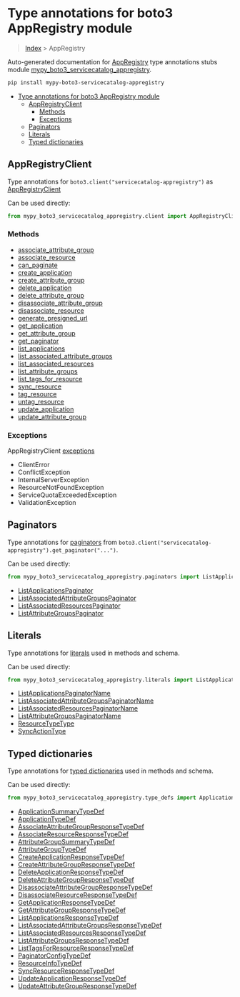 # Type annotations for boto3 AppRegistry module

> [Index](..) > AppRegistry

Auto-generated documentation for
[AppRegistry](https://boto3.amazonaws.com/v1/documentation/api/1.17.77/reference/services/servicecatalog-appregistry.html#AppRegistry)
type annotations stubs module
[mypy_boto3_servicecatalog_appregistry](https://pypi.org/project/mypy-boto3-servicecatalog-appregistry/).

```bash
pip install mypy-boto3-servicecatalog-appregistry
```

- [Type annotations for boto3 AppRegistry module](#type-annotations-for-boto3-appregistry-module)
  - [AppRegistryClient](#appregistryclient)
    - [Methods](#methods)
    - [Exceptions](#exceptions)
  - [Paginators](#paginators)
  - [Literals](#literals)
  - [Typed dictionaries](#typed-dictionaries)

## AppRegistryClient

Type annotations for `boto3.client("servicecatalog-appregistry")` as
[AppRegistryClient](./client.md)

Can be used directly:

```python
from mypy_boto3_servicecatalog_appregistry.client import AppRegistryClient
```

### Methods

- [associate_attribute_group](./client.md#associate_attribute_group)
- [associate_resource](./client.md#associate_resource)
- [can_paginate](./client.md#can_paginate)
- [create_application](./client.md#create_application)
- [create_attribute_group](./client.md#create_attribute_group)
- [delete_application](./client.md#delete_application)
- [delete_attribute_group](./client.md#delete_attribute_group)
- [disassociate_attribute_group](./client.md#disassociate_attribute_group)
- [disassociate_resource](./client.md#disassociate_resource)
- [generate_presigned_url](./client.md#generate_presigned_url)
- [get_application](./client.md#get_application)
- [get_attribute_group](./client.md#get_attribute_group)
- [get_paginator](./client.md#get_paginator)
- [list_applications](./client.md#list_applications)
- [list_associated_attribute_groups](./client.md#list_associated_attribute_groups)
- [list_associated_resources](./client.md#list_associated_resources)
- [list_attribute_groups](./client.md#list_attribute_groups)
- [list_tags_for_resource](./client.md#list_tags_for_resource)
- [sync_resource](./client.md#sync_resource)
- [tag_resource](./client.md#tag_resource)
- [untag_resource](./client.md#untag_resource)
- [update_application](./client.md#update_application)
- [update_attribute_group](./client.md#update_attribute_group)

### Exceptions

AppRegistryClient [exceptions](./client.md#exceptions)

- ClientError
- ConflictException
- InternalServerException
- ResourceNotFoundException
- ServiceQuotaExceededException
- ValidationException

## Paginators

Type annotations for [paginators](./paginators.md) from
`boto3.client("servicecatalog-appregistry").get_paginator("...")`.

Can be used directly:

```python
from mypy_boto3_servicecatalog_appregistry.paginators import ListApplicationsPaginator, ...
```

- [ListApplicationsPaginator](./paginators.md#listapplicationspaginator)
- [ListAssociatedAttributeGroupsPaginator](./paginators.md#listassociatedattributegroupspaginator)
- [ListAssociatedResourcesPaginator](./paginators.md#listassociatedresourcespaginator)
- [ListAttributeGroupsPaginator](./paginators.md#listattributegroupspaginator)

## Literals

Type annotations for [literals](./literals.md) used in methods and schema.

Can be used directly:

```python
from mypy_boto3_servicecatalog_appregistry.literals import ListApplicationsPaginatorName, ...
```

- [ListApplicationsPaginatorName](./literals.md#listapplicationspaginatorname)
- [ListAssociatedAttributeGroupsPaginatorName](./literals.md#listassociatedattributegroupspaginatorname)
- [ListAssociatedResourcesPaginatorName](./literals.md#listassociatedresourcespaginatorname)
- [ListAttributeGroupsPaginatorName](./literals.md#listattributegroupspaginatorname)
- [ResourceTypeType](./literals.md#resourcetypetype)
- [SyncActionType](./literals.md#syncactiontype)

## Typed dictionaries

Type annotations for [typed dictionaries](./type_defs.md) used in methods and
schema.

Can be used directly:

```python
from mypy_boto3_servicecatalog_appregistry.type_defs import ApplicationSummaryTypeDef, ...
```

- [ApplicationSummaryTypeDef](./type_defs.md#applicationsummarytypedef)
- [ApplicationTypeDef](./type_defs.md#applicationtypedef)
- [AssociateAttributeGroupResponseTypeDef](./type_defs.md#associateattributegroupresponsetypedef)
- [AssociateResourceResponseTypeDef](./type_defs.md#associateresourceresponsetypedef)
- [AttributeGroupSummaryTypeDef](./type_defs.md#attributegroupsummarytypedef)
- [AttributeGroupTypeDef](./type_defs.md#attributegrouptypedef)
- [CreateApplicationResponseTypeDef](./type_defs.md#createapplicationresponsetypedef)
- [CreateAttributeGroupResponseTypeDef](./type_defs.md#createattributegroupresponsetypedef)
- [DeleteApplicationResponseTypeDef](./type_defs.md#deleteapplicationresponsetypedef)
- [DeleteAttributeGroupResponseTypeDef](./type_defs.md#deleteattributegroupresponsetypedef)
- [DisassociateAttributeGroupResponseTypeDef](./type_defs.md#disassociateattributegroupresponsetypedef)
- [DisassociateResourceResponseTypeDef](./type_defs.md#disassociateresourceresponsetypedef)
- [GetApplicationResponseTypeDef](./type_defs.md#getapplicationresponsetypedef)
- [GetAttributeGroupResponseTypeDef](./type_defs.md#getattributegroupresponsetypedef)
- [ListApplicationsResponseTypeDef](./type_defs.md#listapplicationsresponsetypedef)
- [ListAssociatedAttributeGroupsResponseTypeDef](./type_defs.md#listassociatedattributegroupsresponsetypedef)
- [ListAssociatedResourcesResponseTypeDef](./type_defs.md#listassociatedresourcesresponsetypedef)
- [ListAttributeGroupsResponseTypeDef](./type_defs.md#listattributegroupsresponsetypedef)
- [ListTagsForResourceResponseTypeDef](./type_defs.md#listtagsforresourceresponsetypedef)
- [PaginatorConfigTypeDef](./type_defs.md#paginatorconfigtypedef)
- [ResourceInfoTypeDef](./type_defs.md#resourceinfotypedef)
- [SyncResourceResponseTypeDef](./type_defs.md#syncresourceresponsetypedef)
- [UpdateApplicationResponseTypeDef](./type_defs.md#updateapplicationresponsetypedef)
- [UpdateAttributeGroupResponseTypeDef](./type_defs.md#updateattributegroupresponsetypedef)
